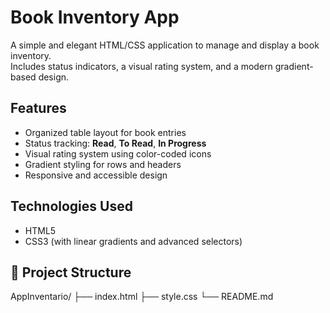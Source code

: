 # Book Inventory App

A simple and elegant HTML/CSS application to manage and display a book inventory.  
Includes status indicators, a visual rating system, and a modern gradient-based design.

## Features

- Organized table layout for book entries
- Status tracking: **Read**, **To Read**, **In Progress**
- Visual rating system using color-coded icons
- Gradient styling for rows and headers
- Responsive and accessible design

## Technologies Used

- HTML5
- CSS3 (with linear gradients and advanced selectors)

## 📁 Project Structure

AppInventario/ 
├── index.html 
├── style.css 
└── README.md
